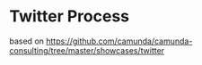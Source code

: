 # Twitter Process 

based on https://github.com/camunda/camunda-consulting/tree/master/showcases/twitter

